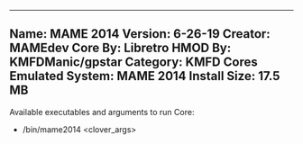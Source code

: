 -----------------------
Name: MAME 2014
Version: 6-26-19
Creator: MAMEdev
Core By: Libretro
HMOD By: KMFDManic/gpstar
Category: KMFD Cores
Emulated System: MAME 2014
Install Size: 17.5 MB
-----------------------
Available executables and arguments to run Core:
- /bin/mame2014 <rom> <clover_args>
